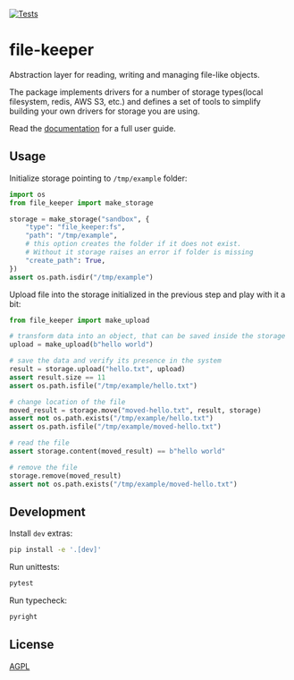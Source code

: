 [![Tests](https://github.com/DataShades/file-keeper/actions/workflows/test.yml/badge.svg)](https://github.com/DataShades/file-keeper/actions/workflows/test.yml)

# file-keeper

Abstraction layer for reading, writing and managing file-like objects.

The package implements drivers for a number of storage types(local filesystem,
redis, AWS S3, etc.) and defines a set of tools to simplify building your own
drivers for storage you are using.

Read the [documentation](https://datashades.github.io/file-keeper/) for a full
user guide.


## Usage

Initialize storage pointing to `/tmp/example` folder:

```python
import os
from file_keeper import make_storage

storage = make_storage("sandbox", {
    "type": "file_keeper:fs",
    "path": "/tmp/example",
    # this option creates the folder if it does not exist.
    # Without it storage raises an error if folder is missing
    "create_path": True,
})
assert os.path.isdir("/tmp/example")
```

Upload file into the storage initialized in the previous step and play with it
a bit:

```python
from file_keeper import make_upload

# transform data into an object, that can be saved inside the storage
upload = make_upload(b"hello world")

# save the data and verify its presence in the system
result = storage.upload("hello.txt", upload)
assert result.size == 11
assert os.path.isfile("/tmp/example/hello.txt")

# change location of the file
moved_result = storage.move("moved-hello.txt", result, storage)
assert not os.path.exists("/tmp/example/hello.txt")
assert os.path.isfile("/tmp/example/moved-hello.txt")

# read the file
assert storage.content(moved_result) == b"hello world"

# remove the file
storage.remove(moved_result)
assert not os.path.exists("/tmp/example/moved-hello.txt")
```

## Development

Install `dev` extras:

```sh
pip install -e '.[dev]'
```

Run unittests:
```sh
pytest
```

Run typecheck:
```sh
pyright
```


## License

[AGPL](https://www.gnu.org/licenses/agpl-3.0.en.html)
